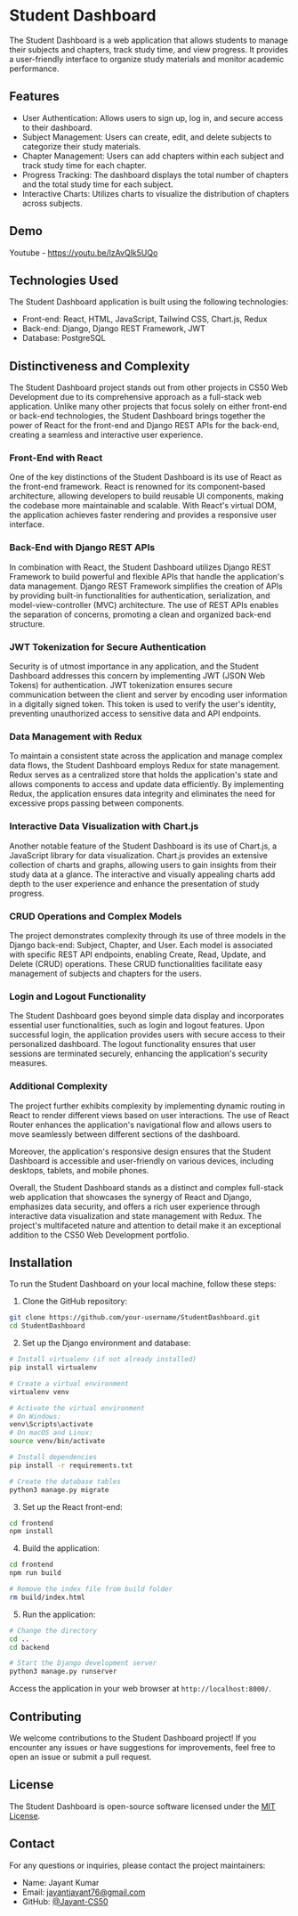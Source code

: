 # Student Dashboard

The Student Dashboard is a web application that allows students to manage their subjects and chapters, track study time, and view progress. It provides a user-friendly interface to organize study materials and monitor academic performance.

## Features

- User Authentication: Allows users to sign up, log in, and secure access to their dashboard.
- Subject Management: Users can create, edit, and delete subjects to categorize their study materials.
- Chapter Management: Users can add chapters within each subject and track study time for each chapter.
- Progress Tracking: The dashboard displays the total number of chapters and the total study time for each subject.
- Interactive Charts: Utilizes charts to visualize the distribution of chapters across subjects.

## Demo

Youtube - https://youtu.be/lzAvQlk5UQo

## Technologies Used

The Student Dashboard application is built using the following technologies:

- Front-end: React, HTML, JavaScript, Tailwind CSS, Chart.js, Redux
- Back-end: Django, Django REST Framework, JWT
- Database: PostgreSQL

## Distinctiveness and Complexity

The Student Dashboard project stands out from other projects in CS50 Web Development due to its comprehensive approach as a full-stack web application. Unlike many other projects that focus solely on either front-end or back-end technologies, the Student Dashboard brings together the power of React for the front-end and Django REST APIs for the back-end, creating a seamless and interactive user experience.

### Front-End with React

One of the key distinctions of the Student Dashboard is its use of React as the front-end framework. React is renowned for its component-based architecture, allowing developers to build reusable UI components, making the codebase more maintainable and scalable. With React's virtual DOM, the application achieves faster rendering and provides a responsive user interface.

### Back-End with Django REST APIs

In combination with React, the Student Dashboard utilizes Django REST Framework to build powerful and flexible APIs that handle the application's data management. Django REST Framework simplifies the creation of APIs by providing built-in functionalities for authentication, serialization, and model-view-controller (MVC) architecture. The use of REST APIs enables the separation of concerns, promoting a clean and organized back-end structure.

### JWT Tokenization for Secure Authentication

Security is of utmost importance in any application, and the Student Dashboard addresses this concern by implementing JWT (JSON Web Tokens) for authentication. JWT tokenization ensures secure communication between the client and server by encoding user information in a digitally signed token. This token is used to verify the user's identity, preventing unauthorized access to sensitive data and API endpoints.

### Data Management with Redux

To maintain a consistent state across the application and manage complex data flows, the Student Dashboard employs Redux for state management. Redux serves as a centralized store that holds the application's state and allows components to access and update data efficiently. By implementing Redux, the application ensures data integrity and eliminates the need for excessive props passing between components.

### Interactive Data Visualization with Chart.js

Another notable feature of the Student Dashboard is its use of Chart.js, a JavaScript library for data visualization. Chart.js provides an extensive collection of charts and graphs, allowing users to gain insights from their study data at a glance. The interactive and visually appealing charts add depth to the user experience and enhance the presentation of study progress.

### CRUD Operations and Complex Models

The project demonstrates complexity through its use of three models in the Django back-end: Subject, Chapter, and User. Each model is associated with specific REST API endpoints, enabling Create, Read, Update, and Delete (CRUD) operations. These CRUD functionalities facilitate easy management of subjects and chapters for the users.

### Login and Logout Functionality

The Student Dashboard goes beyond simple data display and incorporates essential user functionalities, such as login and logout features. Upon successful login, the application provides users with secure access to their personalized dashboard. The logout functionality ensures that user sessions are terminated securely, enhancing the application's security measures.

### Additional Complexity

The project further exhibits complexity by implementing dynamic routing in React to render different views based on user interactions. The use of React Router enhances the application's navigational flow and allows users to move seamlessly between different sections of the dashboard.

Moreover, the application's responsive design ensures that the Student Dashboard is accessible and user-friendly on various devices, including desktops, tablets, and mobile phones.

Overall, the Student Dashboard stands as a distinct and complex full-stack web application that showcases the synergy of React and Django, emphasizes data security, and offers a rich user experience through interactive data visualization and state management with Redux. The project's multifaceted nature and attention to detail make it an exceptional addition to the CS50 Web Development portfolio.


## Installation

To run the Student Dashboard on your local machine, follow these steps:

1. Clone the GitHub repository:

```bash
git clone https://github.com/your-username/StudentDashboard.git
cd StudentDashboard
```

2. Set up the Django environment and database:

```bash
# Install virtualenv (if not already installed)
pip install virtualenv

# Create a virtual environment
virtualenv venv

# Activate the virtual environment
# On Windows:
venv\Scripts\activate
# On macOS and Linux:
source venv/bin/activate

# Install dependencies
pip install -r requirements.txt

# Create the database tables
python3 manage.py migrate
```

3. Set up the React front-end:

```bash
cd frontend
npm install
```
4. Build the application:

```bash
cd frontend
npm run build

# Remove the index file from build folder
rm build/index.html
```
5. Run the application:

```bash
# Change the directory
cd ..
cd backend

# Start the Django development server
python3 manage.py runserver

```

Access the application in your web browser at `http://localhost:8000/`.

## Contributing

We welcome contributions to the Student Dashboard project! If you encounter any issues or have suggestions for improvements, feel free to open an issue or submit a pull request.

## License

The Student Dashboard is open-source software licensed under the [MIT License](LICENSE).

## Contact

For any questions or inquiries, please contact the project maintainers:

- Name: Jayant Kumar
- Email: jayantjayant76@gmail.com
- GitHub: [@Jayant-CS50](https://github.com/Jayant-CS50)


